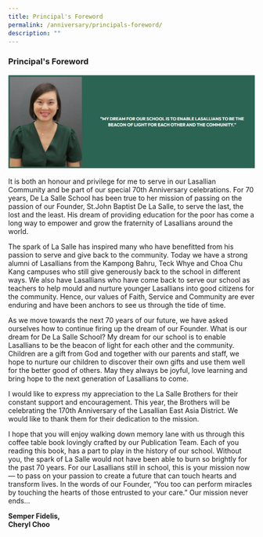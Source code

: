 ```yaml
---
title: Principal's Foreword
permalink: /anniversary/principals-foreword/
description: ""
---
```

### Principal's Foreword


![](/images/Principal's%20Foreword.jpg)

It is both an honour and privilege for me to serve in our Lasallian Community and be part of our special 70th Anniversary celebrations. For 70 years, De La Salle School has been true to her mission of passing on the passion of our Founder, St.John Baptist De La Salle, to serve the last, the lost and the least. His dream of providing education for the poor has come a long way to empower and grow the fraternity of Lasallians around the world.  
  
The spark of La Salle has inspired many who have benefitted from his passion to serve and give back to the community. Today we have a strong alumni of Lasallians from the Kampong Bahru, Teck Whye and Choa Chu Kang campuses who still give generously back to the school in different ways. We also have Lasallians who have come back to serve our school as teachers to help mould and nurture younger Lasallians into good citizens for the community. Hence, our values of Faith, Service and Community are ever enduring and have been anchors to see us through the tide of time.  
  
As we move towards the next 70 years of our future, we have asked ourselves how to continue firing up the dream of our Founder. What is our dream for De La Salle School? My dream for our school is to enable Lasallians to be the beacon of light for each other and the community. Children are a gift from God and together with our parents and staff, we hope to nurture our children to discover their own gifts and use them well for the better good of others. May they always be joyful, love learning and bring hope to the next generation of Lasallians to come.  
  
I would like to express my appreciation to the La Salle Brothers for their constant support and encouragement. This year, the Brothers will be celebrating the 170th Anniversary of the Lasallian East Asia District. We would like to thank them for their dedication to the mission.  
  
I hope that you will enjoy walking down memory lane with us through this coffee table book lovingly crafted by our Publication Team. Each of you reading this book, has a part to play in the history of our school. Without you, the spark of La Salle would not have been able to burn so brightly for the past 70 years. For our Lasallians still in school, this is your mission now — to pass on your passion to create a future that can touch hearts and transform lives. In the words of our Founder, “You too can perform miracles by touching the hearts of those entrusted to your care.” Our mission never ends...  
  
**Semper Fidelis,  
Cheryl Choo**